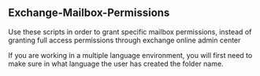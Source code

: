 ## Exchange-Mailbox-Permissions

Use these scripts in order to grant specific mailbox permissions, instead of granting full access permissions through exchange online admin center

If you are working in a multiple language environment, you will first need to make sure in what language the user has created the folder name.
